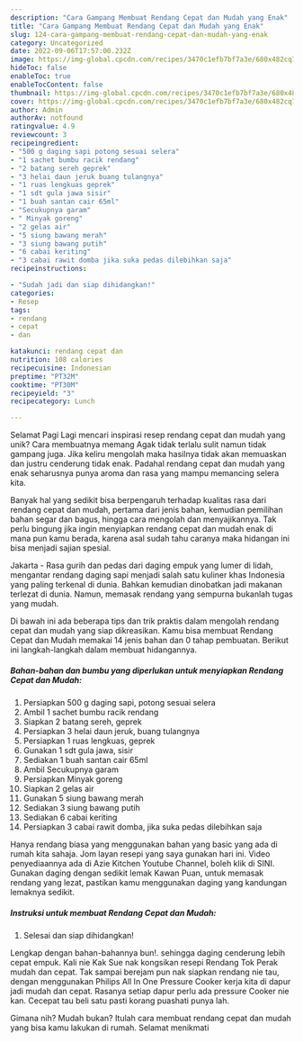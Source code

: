 ```yaml
---
description: "Cara Gampang Membuat Rendang Cepat dan Mudah yang Enak"
title: "Cara Gampang Membuat Rendang Cepat dan Mudah yang Enak"
slug: 124-cara-gampang-membuat-rendang-cepat-dan-mudah-yang-enak
category: Uncategorized
date: 2022-09-06T17:57:00.232Z
image: https://img-global.cpcdn.com/recipes/3470c1efb7bf7a3e/680x482cq70/rendang-cepat-dan-mudah-foto-resep-utama.jpg
hideToc: false
enableToc: true
enableTocContent: false
thumbnail: https://img-global.cpcdn.com/recipes/3470c1efb7bf7a3e/680x482cq70/rendang-cepat-dan-mudah-foto-resep-utama.jpg
cover: https://img-global.cpcdn.com/recipes/3470c1efb7bf7a3e/680x482cq70/rendang-cepat-dan-mudah-foto-resep-utama.jpg
author: Admin
authorAv: notfound
ratingvalue: 4.9
reviewcount: 3
recipeingredient:
- "500 g daging sapi potong sesuai selera"
- "1 sachet bumbu racik rendang"
- "2 batang sereh geprek"
- "3 helai daun jeruk buang tulangnya"
- "1 ruas lengkuas geprek"
- "1 sdt gula jawa sisir"
- "1 buah santan cair 65ml"
- "Secukupnya garam"
- " Minyak goreng"
- "2 gelas air"
- "5 siung bawang merah"
- "3 siung bawang putih"
- "6 cabai keriting"
- "3 cabai rawit domba jika suka pedas dilebihkan saja"
recipeinstructions:

- "Sudah jadi dan siap dihidangkan!"
categories:
- Resep
tags:
- rendang
- cepat
- dan

katakunci: rendang cepat dan 
nutrition: 108 calories
recipecuisine: Indonesian
preptime: "PT32M"
cooktime: "PT30M"
recipeyield: "3"
recipecategory: Lunch

---
```



Selamat Pagi Lagi mencari inspirasi resep rendang cepat dan mudah yang unik? Cara membuatnya memang Agak tidak terlalu sulit namun tidak gampang juga. Jika keliru mengolah maka hasilnya tidak akan memuaskan dan justru cenderung tidak enak. Padahal rendang cepat dan mudah yang enak seharusnya punya aroma dan rasa yang mampu memancing selera kita.


Banyak hal yang sedikit bisa berpengaruh terhadap kualitas rasa dari rendang cepat dan mudah, pertama dari jenis bahan, kemudian pemilihan bahan segar dan bagus, hingga cara mengolah dan menyajikannya. Tak perlu bingung jika ingin menyiapkan rendang cepat dan mudah enak di mana pun kamu berada, karena asal sudah tahu caranya maka hidangan ini bisa menjadi sajian spesial.

Jakarta - Rasa gurih dan pedas dari daging empuk yang lumer di lidah, mengantar rendang daging sapi menjadi salah satu kuliner khas Indonesia yang paling terkenal di dunia. Bahkan kemudian dinobatkan jadi makanan terlezat di dunia. Namun, memasak rendang yang sempurna bukanlah tugas yang mudah.


Di bawah ini ada beberapa tips dan trik praktis dalam mengolah rendang cepat dan mudah yang siap dikreasikan. Kamu bisa membuat Rendang Cepat dan Mudah memakai 14 jenis bahan dan 0 tahap pembuatan. Berikut ini langkah-langkah dalam membuat hidangannya.

<!--inarticleads1-->

##### Bahan-bahan dan bumbu yang diperlukan untuk menyiapkan Rendang Cepat dan Mudah:

1. Persiapkan 500 g daging sapi, potong sesuai selera
1. Ambil 1 sachet bumbu racik rendang
1. Siapkan 2 batang sereh, geprek
1. Persiapkan 3 helai daun jeruk, buang tulangnya
1. Persiapkan 1 ruas lengkuas, geprek
1. Gunakan 1 sdt gula jawa, sisir
1. Sediakan 1 buah santan cair 65ml
1. Ambil Secukupnya garam
1. Persiapkan  Minyak goreng
1. Siapkan 2 gelas air
1. Gunakan 5 siung bawang merah
1. Sediakan 3 siung bawang putih
1. Sediakan 6 cabai keriting
1. Persiapkan 3 cabai rawit domba, jika suka pedas dilebihkan saja


Hanya rendang biasa yang menggunakan bahan yang basic yang ada di rumah kita sahaja. Jom layan resepi yang saya gunakan hari ini. Video penyediaannya ada di Azie Kitchen Youtube Channel, boleh klik di SINI. Gunakan daging dengan sedikit lemak Kawan Puan, untuk memasak rendang yang lezat, pastikan kamu menggunakan daging yang kandungan lemaknya sedikit. 

<!--inarticleads2-->

##### Instruksi untuk membuat Rendang Cepat dan Mudah:


1. Selesai dan siap dihidangkan!

Lengkap dengan bahan-bahannya bun!. sehingga daging cenderung lebih cepat empuk. Kali nie Kak Sue nak kongsikan resepi Rendang Tok Perak mudah dan cepat. Tak sampai berejam pun nak siapkan rendang nie tau, dengan menggunakan Philips All In One Pressure Cooker kerja kita di dapur jadi mudah dan cepat. Rasanya setiap dapur perlu ada pressure Cooker nie kan. Cecepat tau beli satu pasti korang puashati punya lah. 

Gimana nih? Mudah bukan? Itulah cara membuat rendang cepat dan mudah yang bisa kamu lakukan di rumah. Selamat menikmati
